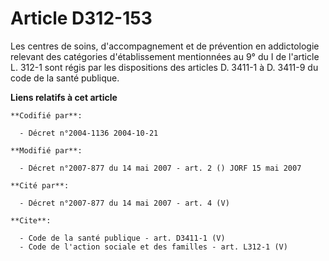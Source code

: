 # Article D312-153

Les centres de soins, d'accompagnement et de prévention en addictologie relevant des catégories d'établissement mentionnées
au 9° du I de l'article L. 312-1 sont régis par les dispositions des articles D. 3411-1 à D. 3411-9 du code de la santé
publique.

**Liens relatifs à cet article**

	**Codifié par**:

	  - Décret n°2004-1136 2004-10-21

	**Modifié par**:

	  - Décret n°2007-877 du 14 mai 2007 - art. 2 () JORF 15 mai 2007

	**Cité par**:

	  - Décret n°2007-877 du 14 mai 2007 - art. 4 (V)

	**Cite**:

	  - Code de la santé publique - art. D3411-1 (V)
	  - Code de l'action sociale et des familles - art. L312-1 (V)
